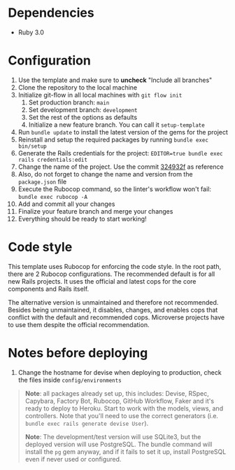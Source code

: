 # Dependencies
  - Ruby 3.0

# Configuration
1. Use the template and make sure to **uncheck** "Include all branches"
1. Clone the repository to the local machine
1. Initialize git-flow in all local machines with `git flow init`
    1. Set production branch: `main`
    1. Set development branch: `development`
    1. Set the rest of the options as defaults
    1. Initialize a new feature branch. You can call it `setup-template`
1. Run `bundle update` to install the latest version of the gems for the project
1. Reinstall and setup the required packages by running `bundle exec bin/setup`
1. Generate the Rails credentials for the project: `EDITOR=true bundle exec rails credentials:edit`
1. Change the name of the project. Use the commit [324932f](../../commit/324932fbc5e055a3f40dbe2a565ce663f85235d7) as reference
1. Also, do not forget to change the name and version from the `package.json` file
1. Execute the Rubocop command, so the linter's workflow won't fail: `bundle exec rubocop -A`
1. Add and commit all your changes
1. Finalize your feature branch and merge your changes
1. Everything should be ready to start working!

# Code style
This template uses Rubocop for enforcing the code style. In the root path, there are 2 Rubocop configurations. The recommended default is for all new Rails projects. It uses the official and latest cops for the core components and Rails itself.

The alternative version is unmaintained and therefore not recommended. Besides being unmaintained, it disables, changes, and enables cops that conflict with the default and recommended cops. Microverse projects have to use them despite the official recommendation.

# Notes before deploying
1. Change the hostname for devise when deploying to production, check the files inside `config/environments`

> **Note**: all packages already set up, this includes: Devise, RSpec, Capybara, Factory Bot, Rubocop, GitHub Workflow, Faker and it's ready to deploy to Heroku. Start to work with the models, views, and controllers. Note that you'll need to use the correct generators (i.e. `bundle exec rails generate devise User`).
>
> **Note**: The development/test version will use SQLite3, but the deployed version will use PostgreSQL. The bundle command will install the `pg` gem anyway, and if it fails to set it up, install PostgreSQL even if never used or configured.
